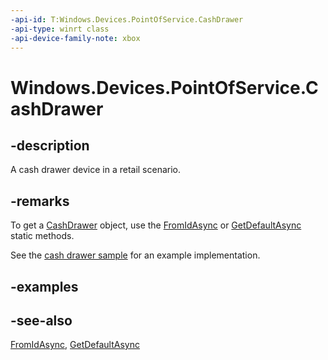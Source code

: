 ```yaml
---
-api-id: T:Windows.Devices.PointOfService.CashDrawer
-api-type: winrt class
-api-device-family-note: xbox
---
```


<!-- Class syntax.
public class CashDrawer : Windows.Devices.PointOfService.ICashDrawer, Windows.Foundation.IClosable
-->

# Windows.Devices.PointOfService.CashDrawer

## -description
A cash drawer device in a retail scenario.

## -remarks
To get a [CashDrawer](cashdrawer.md) object, use the [FromIdAsync](cashdrawer_fromidasync_1322863552.md) or [GetDefaultAsync](posprinter_getdefaultasync_1549573963.md) static methods.

See the [cash drawer sample](https://github.com/Microsoft/Windows-universal-samples/tree/master/Samples/CashDrawer) for an example implementation.

## -examples

## -see-also
[FromIdAsync](cashdrawer_fromidasync.md), [GetDefaultAsync](posprinter_getdefaultasync.md)